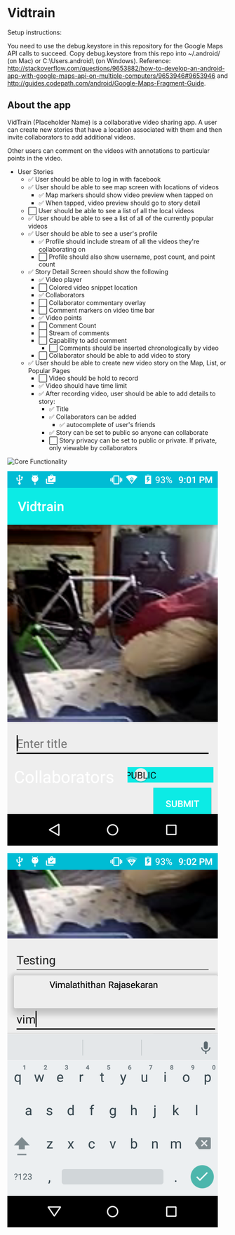 # Vidtrain

Setup instructions: 

You need to use the debug.keystore in this repository for the Google Maps API calls to succeed. 
Copy debug.keystore from this repo into ~/.android/ (on Mac) or C:\Users\.android\ (on Windows).
Reference: http://stackoverflow.com/questions/9653882/how-to-develop-an-android-app-with-google-maps-api-on-multiple-computers/9653946#9653946 and http://guides.codepath.com/android/Google-Maps-Fragment-Guide. 

## About the app

VidTrain (Placeholder Name) is a collaborative video sharing app. A user can create new stories that have a location associated with them and then invite collaborators to add additional videos.

Other users can comment on the videos with annotations to particular points in the video.

* User Stories
	*  :white_check_mark: User should be able to log in with facebook
	*  :white_check_mark: User should be able to see map screen with locations of videos
		*  :white_check_mark: Map markers should show video preview when tapped on
		*  :white_check_mark: When tapped, video preview should go to story detail 
	*  :white_large_square: User should be able to see a list of all the local videos
	*  :white_check_mark: User should be able to see a list of all of the currently popular videos
	*  :white_check_mark: User should be able to see a user's profile
		*  :white_check_mark: Profile should include stream of all the videos they're collaborating on
		*  :white_large_square: Profile should also show username, post count, and point count
	*  :white_check_mark: Story Detail Screen should show the following
		*  :white_check_mark:  Video player
		*  :white_large_square:  Colored video snippet location
		*  :white_check_mark:  Collaborators
		*  :white_large_square: Collaborator commentary overlay
		*  :white_large_square:  Comment markers on video time bar
		*  :white_check_mark:  Video points
		*  :white_large_square:  Comment Count
		*  :white_large_square:  Stream of comments
		*  :white_large_square:  Capability to add comment
			*  :white_large_square: Comments should be inserted chronologically by video
		*  :white_large_square: Collaborator should be able to add video to story
	*  :white_check_mark:  User should be able to create new video story on the Map, List, or Popular Pages
		*  :white_large_square: Video should be hold to record
		*  :white_check_mark: Video should have time limit
		*  :white_check_mark: After recording video, user should be able to add details to story:
			*  :white_check_mark: Title
			*  :white_check_mark: Collaborators can be added
				*  :white_check_mark: autocomplete of user's friends
			*  :white_check_mark: Story can be set to public so anyone can collaborate
			*  :white_large_square: Story privacy can be set to public or private. If private, only viewable by collaborators


![Core Functionality](https://github.com/VidTrain/vidtrain-android/blob/master/VidTrainWalkThroughCoreFlowsMaterial.gif)


![Creation Detail](https://github.com/VidTrain/vidtrain-android/blob/master/activities-LogInActivity-03142016180140.png)

![Collaborator Autocomplete](https://github.com/VidTrain/vidtrain-android/blob/master/activities-LogInActivity-03142016180207.png)
